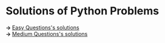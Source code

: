<h1>Solutions of Python Problems</h1>

<b>-> </b><a href="https://github.com/recep-yildirim/HackerRank/tree/master/Python/Easy">Easy Questions's solutions</a><br />
<b>-> </b><a href="https://github.com/recep-yildirim/HackerRank/tree/master/Python/Medium">Medium Questions's solutions</a>
